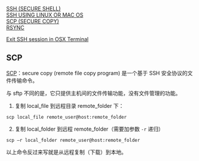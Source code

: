 [SSH (SECURE SHELL)](https://www.raspberrypi.org/documentation/remote-access/ssh/README.md)  
[SSH USING LINUX OR MAC OS](https://www.raspberrypi.org/documentation/remote-access/ssh/unix.md)  
[SCP (SECURE COPY)](https://www.raspberrypi.org/documentation/remote-access/ssh/scp.md)  
[RSYNC](https://www.raspberrypi.org/documentation/remote-access/ssh/rsync.md)  

[Exit SSH session in OSX Terminal](https://superuser.com/questions/404103/exit-ssh-session-in-osx-terminal)

## SCP
[SCP](http://blog.163.com/fjm_520/blog/static/18904914820119284847660/)：secure copy (remote file copy program) 是一个基于 SSH 安全协议的文件传输命令。

与 sftp 不同的是，它只提供主机间的文件传输功能，没有文件管理的功能。

1. 复制 local_file 到远程目录 remote_folder 下：

```Shell
scp local_file remote_user@host:remote_folder
```

2. 复制 local_folder 到远程 remote_folder（需要加参数 `-r` 递归）

```Shell
scp –r local_folder remote_user@host:remote_folder
```

以上命令反过来写就是从远程复制（下载）到本地。
